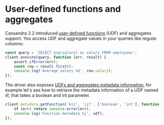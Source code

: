 # User-defined functions and aggregates

Cassandra 2.2 introduced [user-defined functions](https://issues.apache.org/jira/browse/CASSANDRA-7395) (UDF) and
aggregates support. You access UDF and aggregate values in your queries like regular columns:

```javascript
const query = 'SELECT avg(salary) as salary FROM employees';
client.execute(query, function (err, result) {
    assert.ifError(err);
    const row = result.first();
    console.log('Average salary %d', row.salary); 
});
```

The driver also exposes [UDFs and aggregates metadata information][metadata-api], for example let's see how to retrieve the metadata
information of a UDF named iif, that takes a boolean and int parameter.

```javascript
client.metadata.getFunction('ks1', 'iif', ['boolean', 'int'], function (err, udf) {
    if (err) return console.error(err);
    console.log('Function metadata %j', udf);
});
```

[metadata-api]: /api/module.metadata/

